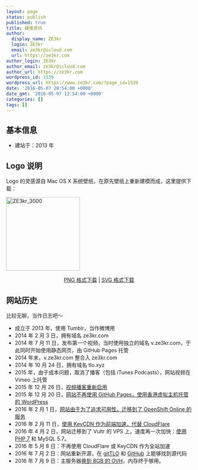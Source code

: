 ```yaml
---
layout: page
status: publish
published: true
title: 媒体资讯
author:
  display_name: ZE3kr
  login: ZE3kr
  email: ze3kr@icloud.com
  url: https://ze3kr.com
author_login: ZE3kr
author_email: ze3kr@icloud.com
author_url: https://ze3kr.com
wordpress_id: 1539
wordpress_url: https://www.ze3kr.com/?page_id=1539
date: '2016-05-07 20:54:00 +0000'
date_gmt: '2016-05-07 12:54:00 +0000'
categories: []
tags: []
---
```

<h2>基本信息</h2>
<ul>
<li>建站于：2013 年</li>
</ul>
<h2>Logo 说明</h2>
<p>Logo 的灵感源自 Mac OS X 系统壁纸，在原先壁纸上重新建模而成，这里提供下载：</p>
<p><img class="aligncenter size-thumbnail wp-image-1432" src="https://cdn.tloxygen.com/sites/2/20160325182529/ZE3kr_3000-200x200.png" alt="ZE3kr_3000" width="200" height="200" /></p>
<p style="text-align: center;"><a href="https://cdn.tloxygen.com/sites/2/20160325182529/ZE3kr_3000.png" target="_blank">PNG 格式下载</a> | <a href="https://cdn.tloxygen.com/my-uploads/ZE3kr.svg" target="_blank">SVG 格式下载</a></p>
<h2>网站历史</h2>
<p>比较无聊，当作日志吧～</p>
<ul>
<li>成立于 2013 年，使用 Tumblr，当作微博用</li>
<li>2014 年 2 月 3 日，拥有域名 ze3kr.com</li>
<li>2014 年 7 月 11 日，发布第一个视频，当时使用独立的域名 v.ze3kr.com，于此同时开始使用静态网页，由 GitHub Pages 托管</li>
<li>2014 年末，v.ze3kr.com 整合入 ze3kr.com</li>
<li>2014 年 10 月 24 日，拥有域名 tlo.xyz</li>
<li>2015 年，由于成本问题，取消了播客（包括 iTunes Podcasts），网站视频在 Vimeo 上托管</li>
<li>2015 年 12 月 26 日，<a href="https://ze3kr.com/2015/12/podcast-2/">视频播客重新启用</a></li>
<li>2015 年 12 月 20 日，<a href="https://ze3kr.com/2015/12/site-update/">网站不再使用 GitHub Pages，使用香港虚拟主机托管的 WordPress</a></li>
<li>2016 年 2 月 1 日，<a href="https://ze3kr.com/2015/08/github-sync-to-gitcafe/">网站由于为了追求可用性，迁移到了 OpenShift Online 的服务</a></li>
<li>2016 年 2 月 11 日，<a href="https://ze3kr.com/2016/02/this-site-uses-keycdn-as-a-front-end-to-speed-up-instead-of-cloudflare/">使用 KeyCDN 作为前端加速，代替 CloudFlare</a></li>
<li>2016 年 4 月 2 日，网站迁移到了 Vultr 的 VPS 上，速度再一次加快：<a href="https://ze3kr.com/2016/04/%e6%9c%ac%e7%ab%99%e4%bd%bf%e7%94%a8php7-0/">使用 PHP 7</a> 和 MySQL 5.7。</li>
<li>2016 年 5 月 8 日：不再使用 CloudFlare 或 KeyCDN 作为全站加速</li>
<li>2016 年 7 月 2 日：网站重新开源，在 <a href="https://git.tlo.xyz/ZE3kr/ZE3kr" target="_blank">gitTLO</a> 和 <a href="https://github.com/ZE3kr/ZE3kr" target="_blank">GitHub</a> 上能够找到源代码</li>
<li>2016 年 7 月 9 日：主服务器<a href="https://ze3kr.com/2016/07/move-to-ovh-and-sunnyvision/">换到 8GB 的 OVH</a>，内存终于够用。</li>
</ul>
